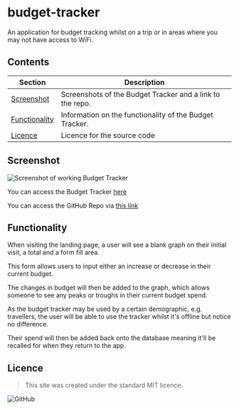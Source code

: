 # budget-tracker
An application for budget tracking whilst on a trip or in areas where you may not have access to WiFi.

## Contents
Section | Description
------------ | -------------
[Screenshot](#screenshot) | Screenshots of the Budget Tracker and a link to the repo.
[Functionality](#functionality) | Information on the functionality of the Budget Tracker.
[Licence](#licence) | Licence for the source code

## Screenshot
![Screenshot of working Budget Tracker](assets/imgs/budget-tracker.PNG)

You can access the Budget Tracker [here](https://kvtemadden-budget-tracker.herokuapp.com/)

You can access the GitHub Repo via [this link](https://github.com/kvtemadden/budget-tracker)

## Functionality
When visiting the landing page, a user will see a blank graph on their initial visit, a total and a form fill area.

This form allows users to input either an increase or decrease in their current budget.

The changes in budget will then be added to the graph, which allows someone to see any peaks or troughs in their current budget spend.

As the budget tracker may be used by a certain demographic, e.g. travellers, the user will be able to use the tracker whilst it's offline but notice no difference.

Their spend will then be added back onto the database meaning it'll be recalled for when they return to the app.

## Licence
> This site was created under the standard MIT licence.

![GitHub](https://img.shields.io/github/license/kvtemadden/portfolio?color=%23203333&label=LICENCED%20AS&style=for-the-badge)
